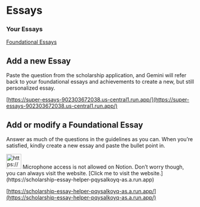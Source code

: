 # Essays

### Your Essays

[Foundational Essays](Essays%20e84d7cb5ddf943bcb013bc3ece658fb7/Foundational%20Essays%209888ece6c0924e5c923918b1a81766d6.csv)

## Add a new Essay

Paste the question from the scholarship application, and Gemini will refer back to your foundational essays and achievements to create a new, but still personalized essay. 

[https://super-essays-902303672038.us-central1.run.app/](https://super-essays-902303672038.us-central1.run.app/)

## Add or modify a Foundational Essay

Answer as much of the questions in the guidelines as you can. When you’re satisfied, kindly create a new essay and paste the bullet point in. 

<aside>
<img src="https://www.notion.so/icons/report_blue.svg" alt="https://www.notion.so/icons/report_blue.svg" width="40px" /> Microphone access is not allowed on Notion. Don’t worry though, you can always visit the website. [Click me to visit the website.](https://scholarship-essay-helper-pqysalkoyq-as.a.run.app)

</aside>

[https://scholarship-essay-helper-pqysalkoyq-as.a.run.app/](https://scholarship-essay-helper-pqysalkoyq-as.a.run.app/)